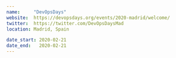 ```yaml
---
name:     "DevOpsDays"
website:  https://devopsdays.org/events/2020-madrid/welcome/
twitter:  https://twitter.com/DevOpsDaysMad
location: Madrid, Spain

date_start: 2020-02-21
date_end:   2020-02-21
---
```

